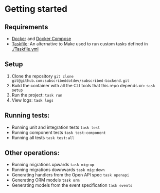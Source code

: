 # Getting started

## Requirements

- [Docker](https://docker.com) and [Docker Compose](https://docs.docker.com/compose/)
- [Taskfile](https://taskfile.dev): An alternative to Make used to run custom tasks defined in [./Taskfile.yml](./Taskfile.yml)

## Setup

1. Clone the repository `git clone git@github.com:subscribeddotdev/subscribed-backend.git`
2. Build the container with all the CLI tools that this repo depends on: `task setup`
3. Run the project: `task run`
4. View logs: `task logs`

## Running tests:

- Running unit and integration tests `task test`
- Running component tests `task test:component`
- Running all tests `task test:all`

## Other operations:

- Running migrations upwards `task mig:up`
- Running migrations downwards `task mig:down`
- Generating handlers from the Open API spec `task openapi`
- Generating ORM models `task orm`
- Generating models from the event specification `task events`